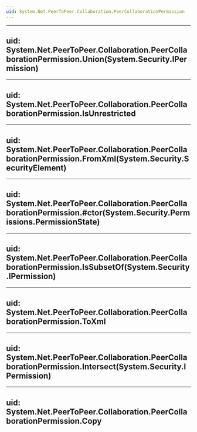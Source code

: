 ```yaml
---
uid: System.Net.PeerToPeer.Collaboration.PeerCollaborationPermission
---
```


---
uid: System.Net.PeerToPeer.Collaboration.PeerCollaborationPermission.Union(System.Security.IPermission)
---

---
uid: System.Net.PeerToPeer.Collaboration.PeerCollaborationPermission.IsUnrestricted
---

---
uid: System.Net.PeerToPeer.Collaboration.PeerCollaborationPermission.FromXml(System.Security.SecurityElement)
---

---
uid: System.Net.PeerToPeer.Collaboration.PeerCollaborationPermission.#ctor(System.Security.Permissions.PermissionState)
---

---
uid: System.Net.PeerToPeer.Collaboration.PeerCollaborationPermission.IsSubsetOf(System.Security.IPermission)
---

---
uid: System.Net.PeerToPeer.Collaboration.PeerCollaborationPermission.ToXml
---

---
uid: System.Net.PeerToPeer.Collaboration.PeerCollaborationPermission.Intersect(System.Security.IPermission)
---

---
uid: System.Net.PeerToPeer.Collaboration.PeerCollaborationPermission.Copy
---
